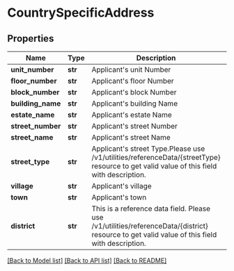 # CountrySpecificAddress

## Properties
Name | Type | Description | Notes
------------ | ------------- | ------------- | -------------
**unit_number** | **str** | Applicant&#x27;s unit Number | [optional] 
**floor_number** | **str** | Applicant&#x27;s floor Number | [optional] 
**block_number** | **str** | Applicant&#x27;s block Number | [optional] 
**building_name** | **str** | Applicant&#x27;s building Name | [optional] 
**estate_name** | **str** | Applicant&#x27;s estate Name | [optional] 
**street_number** | **str** | Applicant&#x27;s street Number | [optional] 
**street_name** | **str** | Applicant&#x27;s street Name | [optional] 
**street_type** | **str** | Applicant&#x27;s street Type.Please use /v1/utilities/referenceData/{streetType} resource to get valid value of this field with description. | [optional] 
**village** | **str** | Applicant&#x27;s village | [optional] 
**town** | **str** | Applicant&#x27;s town | [optional] 
**district** | **str** | This is a reference data field. Please use /v1/utilities/referenceData/{district} resource to get valid value of this field with description. | [optional] 

[[Back to Model list]](../README.md#documentation-for-models) [[Back to API list]](../README.md#documentation-for-api-endpoints) [[Back to README]](../README.md)

